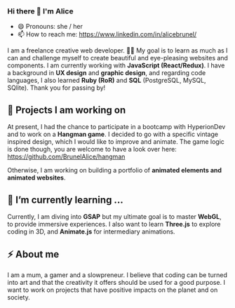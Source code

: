 ### Hi there 👋 I'm Alice
- 😄 Pronouns: she / her
- 📫 How to reach me: https://www.linkedin.com/in/alicebrunel/

I am a freelance creative web developer. 🙏🏽 My goal is to learn as much as I can and challenge myself to create beautiful and eye-pleasing websites and components. I am currently working with **JavaScript (React/Redux)**. I have a background in **UX design** and **graphic design**, and regarding code languages, I also learned **Ruby (RoR)** and **SQL** (PostgreSQL, MySQL, SQlite). Thank you for passing by!

## 🔭 Projects I am working on
At present, I had the chance to participate in a bootcamp with HyperionDev and to work on a **Hangman game**. I decided to go with a specific vintage inspired design, which I would like to improve and animate. The game logic is done though, you are welcome to have a look over here: https://github.com/BrunelAlice/hangman

Otherwise, I am working on building a portfolio of **animated elements and animated websites**. 

## 🌱 I’m currently learning ...
Currently, I am diving into **GSAP** but my ultimate goal is to master **WebGL**, to provide immersive experiences. I also want to learn **Three.js** to explore coding in 3D, and **Animate.js** for intermediary animations.

## ⚡ About me
I am a mum, a gamer and a slowpreneur. I believe that coding can be turned into art and that the creativity it offers should be used for a good purpose. I want to work on projects that have positive impacts on the planet and on society.
